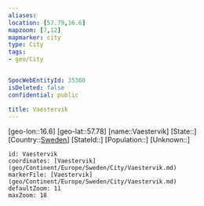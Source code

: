 ```yaml
---
aliases: 
location: [57.78,16.6]
mapzoom: [7,12] 
mapmarker: city 
type: City
tags:
- geo/City


SpocWebEntityId: 35368
isDeleted: false
confidential: public

title: Vaestervik
---
```

[geo-lon::16.6]
[geo-lat::57.78]
[name::Vaestervik]
[State::]
[Country::[Sweden](geo/Continent/Europe/Sweden.md)]
[StateId::]
[Population::]
[Unknown::]


```leaflet
id: Vaestervik
coordinates: [Vaestervik](geo/Continent/Europe/Sweden/City/Vaestervik.md)
markerFile: [Vaestervik](geo/Continent/Europe/Sweden/City/Vaestervik.md)
defaultZoom: 11 
maxZoom: 18
```


